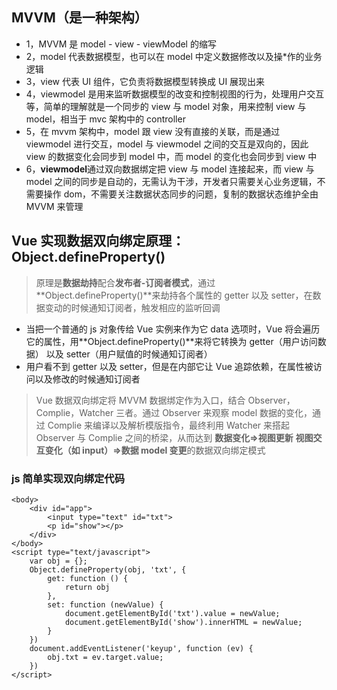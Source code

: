 ## MVVM（是一种架构）

- 1，MVVM 是 model - view - viewModel 的缩写
- 2，model 代表数据模型，也可以在 model 中定义数据修改以及操\*作的业务逻辑
- 3，view 代表 UI 组件，它负责将数据模型转换成 UI 展现出来
- 4，viewmodel 是用来监听数据模型的改变和控制视图的行为，处理用户交互等，简单的理解就是一个同步的 view 与 model 对象，用来控制 view 与 model，相当于 mvc 架构中的 controller
- 5，在 mvvm 架构中，model 跟 view 没有直接的关联，而是通过 viewmodel 进行交互，model 与 viewmodel 之间的交互是双向的，因此 view 的数据变化会同步到 model 中，而 model 的变化也会同步到 view 中
- 6，**viewmodel**通过双向数据绑定把 view 与 model 连接起来，而 view 与 model 之间的同步是自动的，无需认为干涉，开发者只需要关心业务逻辑，不需要操作 dom，不需要关注数据状态同步的问题，复制的数据状态维护全由 MVVM 来管理

## Vue 实现数据双向绑定原理：Object.defineProperty()

> 原理是**数据劫持**配合**发布者-订阅者模式**，通过 **Object.defineProperty()**来劫持各个属性的 getter 以及 setter，在数据变动的时候通知订阅者，触发相应的监听回调

- 当把一个普通的 js 对象传给 Vue 实例来作为它 data 选项时，Vue 将会遍历它的属性，用**Object.defineProperty()**来将它转换为 getter（用户访问数据） 以及 setter（用户赋值的时候通知订阅者）
- 用户看不到 getter 以及 setter，但是在内部它让 Vue 追踪依赖，在属性被访问以及修改的时候通知订阅者

> Vue 数据双向绑定将 MVVM 数据绑定作为入口，结合 Observer，Complie，Watcher 三者。通过 Observer 来观察 model 数据的变化，通过 Complie 来编译以及解析模版指令，最终利用 Watcher 来搭起 Observer 与 Complie 之间的桥梁，从而达到 **数据变化=>视图更新** **视图交互变化（如 input）=>数据 model 变更**的数据双向绑定模式

### js 简单实现双向绑定代码

```
<body>
    <div id="app">
        <input type="text" id="txt">
        <p id="show"></p>
    </div>
</body>
<script type="text/javascript">
    var obj = {};
    Object.defineProperty(obj, 'txt', {
        get: function () {
            return obj
        },
        set: function (newValue) {
            document.getElementById('txt').value = newValue;
            document.getElementById('show').innerHTML = newValue;
        }
    })
    document.addEventListener('keyup', function (ev) {
        obj.txt = ev.target.value;
    })
</script>
```
